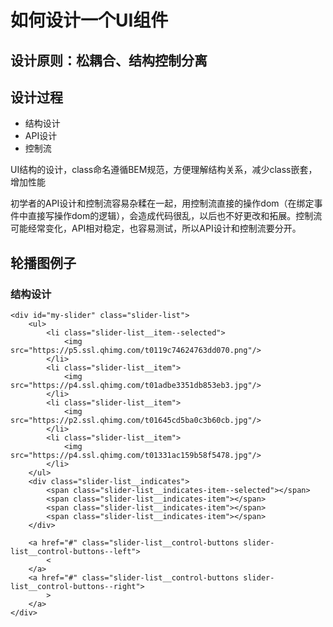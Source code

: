 # 如何设计一个UI组件

## 设计原则：松耦合、结构控制分离

## 设计过程
- 结构设计
- API设计
- 控制流

UI结构的设计，class命名遵循BEM规范，方便理解结构关系，减少class嵌套，增加性能

初学者的API设计和控制流容易杂糅在一起，用控制流直接的操作dom（在绑定事件中直接写操作dom的逻辑），会造成代码很乱，以后也不好更改和拓展。控制流可能经常变化，API相对稳定，也容易测试，所以API设计和控制流要分开。

## 轮播图例子

### 结构设计

```
<div id="my-slider" class="slider-list">
    <ul>
        <li class="slider-list__item--selected">
            <img src="https://p5.ssl.qhimg.com/t0119c74624763dd070.png"/>
        </li>
        <li class="slider-list__item">
            <img src="https://p4.ssl.qhimg.com/t01adbe3351db853eb3.jpg"/>
        </li>
        <li class="slider-list__item">
            <img src="https://p2.ssl.qhimg.com/t01645cd5ba0c3b60cb.jpg"/>
        </li>
        <li class="slider-list__item">
            <img src="https://p4.ssl.qhimg.com/t01331ac159b58f5478.jpg"/>
        </li>
    </ul>
    <div class="slider-list__indicates">
        <span class="slider-list__indicates-item--selected"></span>
        <span class="slider-list__indicates-item"></span>
        <span class="slider-list__indicates-item"></span>
        <span class="slider-list__indicates-item"></span>
    </div>

    <a href="#" class="slider-list__control-buttons slider-list__control-buttons--left">
        <
    </a>
    <a href="#" class="slider-list__control-buttons slider-list__control-buttons--right">
        >
    </a>
</div>
```
